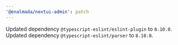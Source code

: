 ```yaml
---
'@enalmada/nextui-admin': patch
---
```


Updated dependency `@typescript-eslint/eslint-plugin` to `8.10.0`.
Updated dependency `@typescript-eslint/parser` to `8.10.0`.

